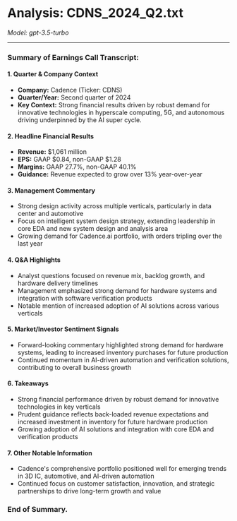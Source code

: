 # Analysis: CDNS_2024_Q2.txt

*Model: gpt-3.5-turbo*

---

### Summary of Earnings Call Transcript:

#### 1. **Quarter & Company Context**
   - **Company:** Cadence (Ticker: CDNS)
   - **Quarter/Year:** Second quarter of 2024
   - **Key Context:** Strong financial results driven by robust demand for innovative technologies in hyperscale computing, 5G, and autonomous driving underpinned by the AI super cycle.

#### 2. **Headline Financial Results**
   - **Revenue:** $1,061 million
   - **EPS:** GAAP $0.84, non-GAAP $1.28
   - **Margins:** GAAP 27.7%, non-GAAP 40.1%
   - **Guidance:** Revenue expected to grow over 13% year-over-year

#### 3. **Management Commentary**
   - Strong design activity across multiple verticals, particularly in data center and automotive
   - Focus on intelligent system design strategy, extending leadership in core EDA and new system design and analysis area
   - Growing demand for Cadence.ai portfolio, with orders tripling over the last year

#### 4. **Q&A Highlights**
   - Analyst questions focused on revenue mix, backlog growth, and hardware delivery timelines
   - Management emphasized strong demand for hardware systems and integration with software verification products
   - Notable mention of increased adoption of AI solutions across various verticals

#### 5. **Market/Investor Sentiment Signals**
   - Forward-looking commentary highlighted strong demand for hardware systems, leading to increased inventory purchases for future production
   - Continued momentum in AI-driven automation and verification solutions, contributing to overall business growth

#### 6. **Takeaways**
   - Strong financial performance driven by robust demand for innovative technologies in key verticals
   - Prudent guidance reflects back-loaded revenue expectations and increased investment in inventory for future hardware production
   - Growing adoption of AI solutions and integration with core EDA and verification products

#### 7. **Other Notable Information**
   - Cadence's comprehensive portfolio positioned well for emerging trends in 3D IC, automotive, and AI-driven automation
   - Continued focus on customer satisfaction, innovation, and strategic partnerships to drive long-term growth and value

### End of Summary.